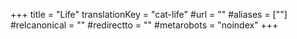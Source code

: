 +++
title = "Life"
translationKey = "cat-life"
#url = ""
#aliases = [""]
#relcanonical = ""
#redirectto = ""
#metarobots = "noindex"
+++
